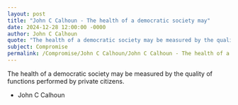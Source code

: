 ```yaml
---
layout: post
title: "John C Calhoun - The health of a democratic society may"
date: 2024-12-28 12:00:00 -0000
author: John C Calhoun
quote: "The health of a democratic society may be measured by the quality of functions performed by private citizens."
subject: Compromise
permalink: /Compromise/John C Calhoun/John C Calhoun - The health of a democratic society may
---
```


The health of a democratic society may be measured by the quality of functions performed by private citizens.

- John C Calhoun
